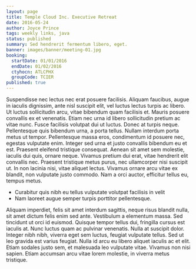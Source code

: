 ```yaml
---
layout: page
title: Temple Cloud Inc. Executive Retreat
date: 2016-05-24
author: Joyce Prince
tags: weekly links, java
status: published
summary: Sed hendrerit fermentum libero, eget.
banner: images/banner/meeting-01.jpg
booking:
  startDate: 01/01/2016
  endDate: 01/02/2016
  ctyhocn: ATLCPHX
  groupCode: TCIER
published: true
---
```

Suspendisse nec lectus nec erat posuere facilisis. Aliquam faucibus, augue in iaculis dignissim, ante nisl suscipit elit, vel luctus lectus turpis ac libero. Ut luctus sollicitudin arcu, vitae bibendum quam facilisis et. Mauris posuere convallis ex et venenatis. Etiam nec urna id libero sollicitudin pretium ac vitae nunc. Fusce facilisis volutpat dui ut luctus. Donec at turpis neque. Pellentesque quis bibendum urna, a porta tellus. Nullam interdum porta metus ut tempor. Pellentesque massa eros, condimentum id posuere nec, egestas vulputate enim.
Integer sed urna et justo convallis bibendum eu et est. Praesent eleifend tristique consequat. Aenean sit amet sem molestie, iaculis dui quis, ornare neque. Vivamus pretium dui erat, vitae hendrerit elit convallis nec. Praesent tristique metus purus, nec ullamcorper nisi suscipit ut. In non lacinia nisi, vitae aliquet lectus. Vivamus ornare arcu vitae ex blandit, non vulputate justo commodo. Nam a orci auctor, efficitur tellus eu, tempus metus.

* Curabitur quis nibh eu tellus vulputate volutpat facilisis in velit
* Nam laoreet augue semper turpis porttitor pellentesque.

Aliquam imperdiet, felis sit amet interdum sagittis, neque risus blandit nulla, sit amet dictum felis enim sed ante. Vestibulum a elementum massa. Sed tincidunt ut orci id euismod. Quisque tempor tellus dui, fringilla cursus est iaculis at. Nunc luctus quam ac pulvinar venenatis. Nulla at suscipit dolor. Integer nibh nibh, viverra eget sem luctus, feugiat vulputate tellus. Sed ut leo gravida est varius feugiat. Nulla id arcu eu libero aliquet iaculis ac et elit. Etiam sodales justo sem, et malesuada leo vulputate vitae. Vivamus non nisi sapien. Etiam accumsan arcu vitae lorem molestie, in viverra metus tristique.
